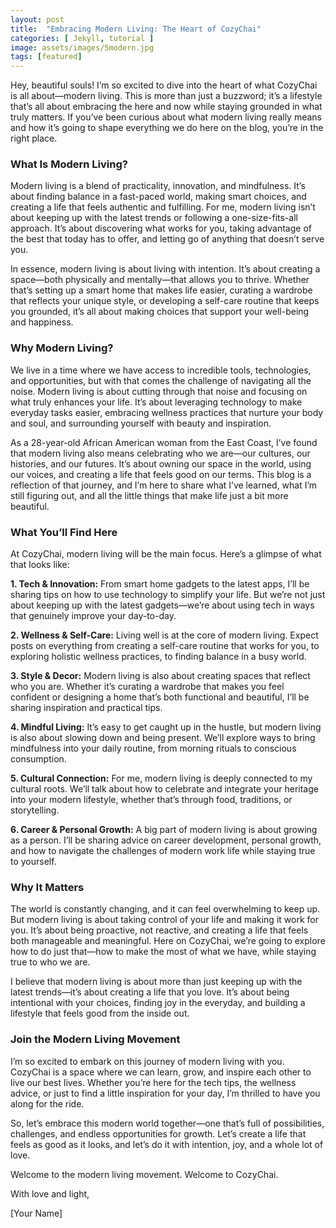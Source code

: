```yaml
---
layout: post
title:  "Embracing Modern Living: The Heart of CozyChai"
categories: [ Jekyll, tutorial ]
image: assets/images/5modern.jpg
tags: [featured]
---
```

Hey, beautiful souls! I’m so excited to dive into the heart of what CozyChai is all about—modern living. This is more than just a buzzword; it’s a lifestyle that’s all about embracing the here and now while staying grounded in what truly matters. If you’ve been curious about what modern living really means and how it’s going to shape everything we do here on the blog, you’re in the right place.

  
### What Is Modern Living?

Modern living is a blend of practicality, innovation, and mindfulness. It’s about finding balance in a fast-paced world, making smart choices, and creating a life that feels authentic and fulfilling. For me, modern living isn’t about keeping up with the latest trends or following a one-size-fits-all approach. It’s about discovering what works for you, taking advantage of the best that today has to offer, and letting go of anything that doesn’t serve you.

In essence, modern living is about living with intention. It’s about creating a space—both physically and mentally—that allows you to thrive. Whether that’s setting up a smart home that makes life easier, curating a wardrobe that reflects your unique style, or developing a self-care routine that keeps you grounded, it’s all about making choices that support your well-being and happiness.

### Why Modern Living?

We live in a time where we have access to incredible tools, technologies, and opportunities, but with that comes the challenge of navigating all the noise. Modern living is about cutting through that noise and focusing on what truly enhances your life. It’s about leveraging technology to make everyday tasks easier, embracing wellness practices that nurture your body and soul, and surrounding yourself with beauty and inspiration.

As a 28-year-old African American woman from the East Coast, I’ve found that modern living also means celebrating who we are—our cultures, our histories, and our futures. It’s about owning our space in the world, using our voices, and creating a life that feels good on our terms. This blog is a reflection of that journey, and I’m here to share what I’ve learned, what I’m still figuring out, and all the little things that make life just a bit more beautiful.

### What You’ll Find Here

At CozyChai, modern living will be the main focus. Here’s a glimpse of what that looks like:

**1. Tech & Innovation:** From smart home gadgets to the latest apps, I’ll be sharing tips on how to use technology to simplify your life. But we’re not just about keeping up with the latest gadgets—we’re about using tech in ways that genuinely improve your day-to-day.

**2. Wellness & Self-Care:** Living well is at the core of modern living. Expect posts on everything from creating a self-care routine that works for you, to exploring holistic wellness practices, to finding balance in a busy world.

**3. Style & Decor:** Modern living is also about creating spaces that reflect who you are. Whether it’s curating a wardrobe that makes you feel confident or designing a home that’s both functional and beautiful, I’ll be sharing inspiration and practical tips.

**4. Mindful Living:** It’s easy to get caught up in the hustle, but modern living is also about slowing down and being present. We’ll explore ways to bring mindfulness into your daily routine, from morning rituals to conscious consumption.

**5. Cultural Connection:** For me, modern living is deeply connected to my cultural roots. We’ll talk about how to celebrate and integrate your heritage into your modern lifestyle, whether that’s through food, traditions, or storytelling.

**6. Career & Personal Growth:** A big part of modern living is about growing as a person. I’ll be sharing advice on career development, personal growth, and how to navigate the challenges of modern work life while staying true to yourself.

### Why It Matters

The world is constantly changing, and it can feel overwhelming to keep up. But modern living is about taking control of your life and making it work for you. It’s about being proactive, not reactive, and creating a life that feels both manageable and meaningful. Here on CozyChai, we’re going to explore how to do just that—how to make the most of what we have, while staying true to who we are.

I believe that modern living is about more than just keeping up with the latest trends—it’s about creating a life that you love. It’s about being intentional with your choices, finding joy in the everyday, and building a lifestyle that feels good from the inside out.

### Join the Modern Living Movement

I’m so excited to embark on this journey of modern living with you. CozyChai is a space where we can learn, grow, and inspire each other to live our best lives. Whether you’re here for the tech tips, the wellness advice, or just to find a little inspiration for your day, I’m thrilled to have you along for the ride.

So, let’s embrace this modern world together—one that’s full of possibilities, challenges, and endless opportunities for growth. Let’s create a life that feels as good as it looks, and let’s do it with intention, joy, and a whole lot of love.

Welcome to the modern living movement. Welcome to CozyChai.

With love and light,

[Your Name]